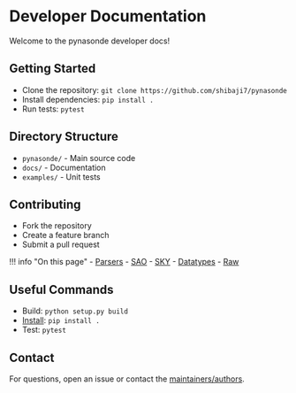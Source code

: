 # Developer Documentation

Welcome to the pynasonde developer docs!

## Getting Started
- Clone the repository: `git clone https://github.com/shibaji7/pynasonde`
- Install dependencies: `pip install .`
- Run tests: `pytest`

## Directory Structure
- `pynasonde/` - Main source code
- `docs/` - Documentation
- `examples/` - Unit tests

## Contributing
- Fork the repository
- Create a feature branch
- Submit a pull request

!!! info "On this page"
    - [Parsers](#parsers)
      - [SAO](#sao)
      - [SKY](#sky)
    - [Datatypes](#datatypes)
    - [Raw](#raw)

## Useful Commands
- Build: `python setup.py build`
- [Install](../user/install.md): `pip install .`
- Test: `pytest`

## Contact
For questions, open an issue or contact the [maintainers/authors](../user/authors.md).

